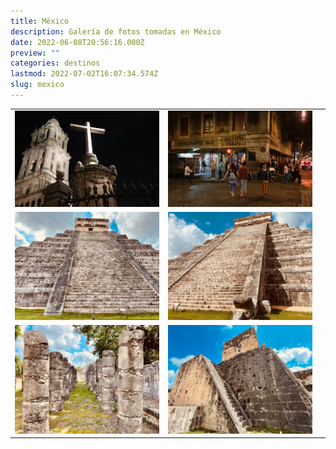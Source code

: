 ```yaml
---
title: México
description: Galería de fotos tomadas en México
date: 2022-06-08T20:56:16.000Z
preview: ""
categories: destinos
lastmod: 2022-07-02T16:07:34.574Z
slug: mexico
---
```


|      |       |       |
|:-------------: |:-------------:|:-----:|
|![México](/img/mexico/Capital2.webp?cropResize=50,50 "México")|![México](/img/mexico/Capital1.webp?cropResize=50,50 "México")|
|![México](/img/mexico/Chichen-Itza-1.webp?cropResize=50,50 "México")|![México](/img/mexico/Chichen-Itza-2.webp?cropResize=50,50 "México")|
|![México](/img/mexico/Chichen-Itza-3.webp?cropResize=50,50 "México")|![México](/img/mexico/Chichen-Itza-4.webp?cropResize=50,50 "México")|
